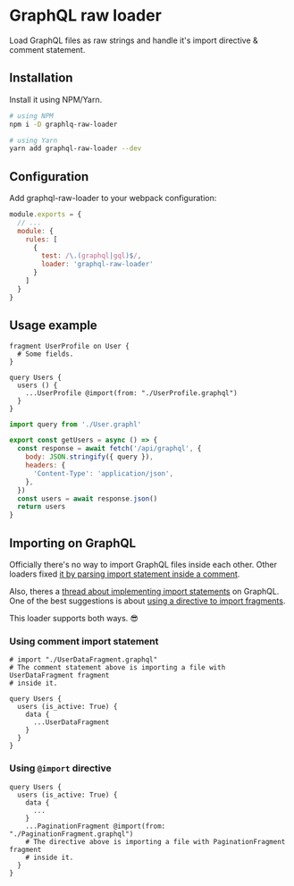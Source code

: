 # GraphQL raw loader

Load GraphQL files as raw strings and handle it's import directive & comment statement.

## Installation

Install it using NPM/Yarn.

```sh
# using NPM
npm i -D graphlq-raw-loader

# using Yarn
yarn add graphql-raw-loader --dev
```

## Configuration

Add graphql-raw-loader to your webpack configuration:

```js
module.exports = {
  // ...
  module: {
    rules: [
      {
        test: /\.(graphql|gql)$/,
        loader: 'graphql-raw-loader'
      }
    ]
  }
}
```

## Usage example

```gql
fragment UserProfile on User {
  # Some fields.
}
```

```gql
query Users {
  users () {
    ...UserProfile @import(from: "./UserProfile.graphql")
  }
}
```

```js
import query from './User.graphl'

export const getUsers = async () => {
  const response = await fetch('/api/graphql', {
    body: JSON.stringify({ query }),
    headers: {
      'Content-Type': 'application/json',
    },
  })
  const users = await response.json()
  return users
}
```

## Importing on GraphQL

Officially there's no way to import GraphQL files inside each other. Other loaders fixed [it by parsing import statement inside a comment][0].

Also, theres a [thread about implementing import statements][1] on GraphQL. One of the best suggestions is about [using a directive to import fragments][2].

This loader supports both ways. :sunglasses:
### Using comment import statement

```gql
# import "./UserDataFragment.graphql"
# The comment statement above is importing a file with UserDataFragment fragment
# inside it.

query Users {
  users (is_active: True) {
    data {
      ...UserDataFragment
    }
  }
}
```

### Using `@import` directive
```gql
query Users {
  users (is_active: True) {
    data {
      ...
    }
    ...PaginationFragment @import(from: "./PaginationFragment.graphql")
    # The directive above is importing a file with PaginationFragment fragment
    # inside it.
  }
}
```

<!-- Links -->
[0]: https://github.com/samsarahq/graphql-loader#import-statements-in-graphql-files
[1]: https://github.com/facebook/graphql/issues/343
[2]: https://github.com/facebook/graphql/issues/343#issuecomment-322622003
